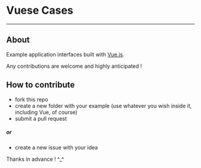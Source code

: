 # Vuese Cases

----
## About

Example application interfaces built with [Vue.js](http://vuejs.org/).

Any contributions are welcome and highly anticipated !

## How to contribute
- fork this repo
- create a new folder with your example (use whatever you wish inside it, including Vue, of course)
- submit a pull request

##### or

- create a new issue with your idea

Thanks in advance ! ^_^